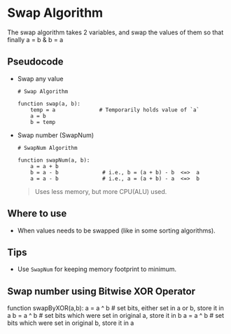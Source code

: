 # Swap Algorithm
The swap algorithm takes 2 variables, and swap the values of them so that finally a = b & b = a

## Pseudocode
- Swap any value
  
  ```plaintext
  # Swap Algorithm
  
  function swap(a, b):
      temp = a              # Temporarily holds value of `a`
      a = b
      b = temp
  ```
  
- Swap number (SwapNum)
  
  ```plaintext
  # SwapNum Algorithm
  
  function swapNum(a, b):
      a = a + b
      b = a - b              # i.e., b = (a + b) - b  <=>  a
      a = a - b              # i.e., a = (a + b) - a  <=>  b
  ```
  > Uses less memory, but more CPU(ALU) used.

## Where to use
- When values needs to be swapped (like in some sorting algorithms).

## Tips
- Use `SwapNum` for keeping memory footprint to minimum.

## Swap number using Bitwise XOR Operator

function swapByXOR(a,b):
    a = a ^ b          # set bits, either set in a or b, store it in a 
    b = a ^ b          # set bits which were set in original a, store it in b 
    a = a ^ b          # set bits which were set in original b, store it in a 


